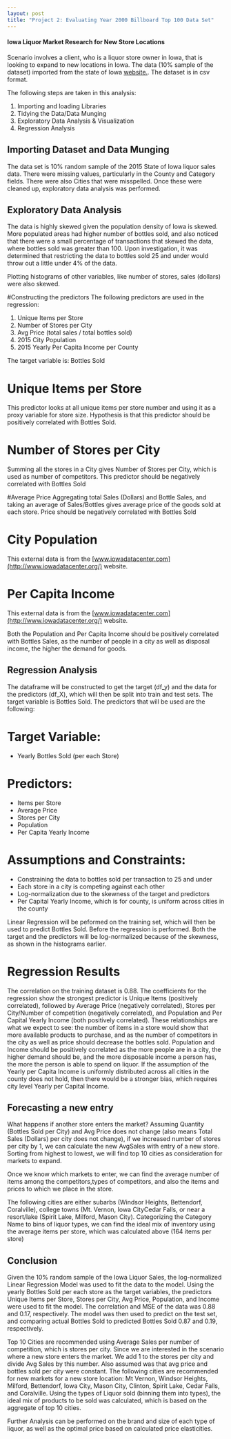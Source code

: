 ```yaml
---
layout: post
title: "Project 2: Evaluating Year 2000 Billboard Top 100 Data Set"
---
```

#### Iowa Liquor Market Research for New Store Locations

Scenario involves a client, who is a liquor store owner in Iowa, that is looking to expand to new locations in Iowa. The data (10% sample of the dataset) imported from the 
state of Iowa [website.](https://drive.google.com/file/d/0Bx2SHQGVqWaseDB4QU9ZSVFDY2M/view?usp=sharing). The dataset is in csv format.

The following steps are taken in this analysis:

1. Importing and loading Libraries
2. Tidying the Data/Data Munging
3. Exploratory Data Analysis & Visualization
4. Regression Analysis


## Importing Dataset and Data Munging
The data set is 10% random sample of the 2015 State of Iowa liquor sales data. There were missing values, particularly in the County and Category fields. There were also Cities that were misspelled. Once these were cleaned up, exploratory data analysis was performed.

## Exploratory Data Analysis
The data is highly skewed given the population density of Iowa is skewed. More populated areas had higher number of bottles sold, and also noticed that there were a small percentage of transactions that skewed the data, where bottles sold was greater than 100. Upon investigation, it was determined that restricting the data to bottles sold 25 and under would throw out a little under 4% of the data.

Plotting histograms of other variables, like number of stores, sales (dollars) were also skewed. 

#Constructing the predictors
The following predictors are used in the regression:

1. Unique Items per Store
2. Number of Stores per City
3. Avg Price (total sales / total bottles sold)
4. 2015 City Population
5. 2015 Yearly Per Capita Income per County

The target variable is: Bottles Sold

# Unique Items per Store
This predictor looks at all unique items per store number and using it as a proxy variable for store size. Hypothesis is that this predictor should be positively correlated with Bottles Sold.

# Number of Stores per City
Summing all the stores in a City gives Number of Stores per City, which is used as number of competitors. This predictor should be negatively correlated with Bottles Sold

#Average Price
Aggregating total Sales (Dollars) and Bottle Sales, and taking an average of Sales/Bottles gives average price of the goods sold at each store. Price should be negatively correlated with Bottles Sold

# City Population

This external data is from the [www.iowadatacenter.com](http://www.iowadatacenter.org/) website.

# Per Capita Income
This external data is from the [www.iowadatacenter.com](http://www.iowadatacenter.org/) website. 

Both the Population and Per Capita Income should be positively correlated with Bottles Sales, as the number of people in a city as well as disposal income, the higher the demand for goods.

## Regression Analysis 

The dataframe will be constructed to get the target (df_y) and the data for the predictors (df_X), which will then be split into train and test sets. The target variable is Bottles Sold. The predictors that will be used are the following:
# Target Variable:
* Yearly Bottles Sold (per each Store)

# Predictors:
* Items per Store
* Average Price
* Stores per City
* Population
* Per Capita Yearly Income

# Assumptions and Constraints:
* Constraining the data to bottles sold per transaction to 25 and under
* Each store in a city is competing against each other
* Log-normalization due to the skewness of the target and predictors
* Per Capital Yearly Income, which is for county, is uniform across cities in the county

Linear Regression will be peformed on the training set, which will then be used to predict Bottles Sold. Before the regression is performed. Both the target and the predictors will be log-normalized because of the skewness, as shown in the histograms earlier.

# Regression Results
The correlation on the training dataset is 0.88. The coefficients for the regression show the strongest predictor is  Unique Items (positively correlated), followed by Average Price (negatively correlated), Stores per City/Number of competition (negatively correlated), and Population and Per Capital Yearly Income (both positively correlated). These relationships are what we expect to see: the number of items in a store would show that more available products to purchase, and as the number of competitors in the city as well as price should decrease the bottles sold. Population and Income should be positively correlated as the more people are in a city, the higher demand should be, and the more disposable income a person has, the more the person is able to spend on liquor. If the assumption of the Yearly per Capita Income is uniformly distributed across all cities in the county does not hold, then there would be a stronger bias, which requires city level Yearly per Capital Income.

## Forecasting a new entry 
What happens if another store enters the market? Assuming Quantity (Bottles Sold per City) and Avg Price does not change (also means Total Sales (Dollars) per city does not change), if we increased number of stores per city by 1, we can calculate the new AvgSales with entry of a new store. Sorting from highest to lowest, we will find top 10 cities as consideration for markets to expand.

Once we know which markets to enter, we can find the average number of items among the competitors,types of competitors, and also the items and prices to which we place in the store.


The following cities are either subarbs (Windsor Heights, Bettendorf, Coralville), college towns (Mt. Vernon, Iowa CityCedar Falls, or near a resort/lake (Spirit Lake, Milford, Mason City). Categorizing the Category Name to bins of liquor types, we can find the ideal mix of inventory using the average items per store, which was calculated above (164 items per store)


## Conclusion

Given the 10% random sample of the Iowa Liquor Sales, the log-normalized Linear Regression Model was used to fit the data to the model. Using the yearly Bottles Sold per each store as the target variables, the predictors Unique Items per Store, Stores per City, Avg Price, Population, and Income were used to fit the model. The correlation and MSE of the data was 0.88 and 0.17, respectively. The model was then used to predict on the test set, and comparing actual Bottles Sold to predicted Bottles Sold 0.87 and 0.19, respectively.

Top 10 Cities are recommended using Average Sales per number of competition, which is stores per city. Since we are interested in the scenario where a new store enters the market. We add 1 to the stores per city and divide Avg Sales by this number. Also assumed was that avg price and bottles sold per city were constant. The following cities are recommended for new markets for a new store location: Mt Vernon, Windsor Heights, Milford, Bettendorf, Iowa City, Mason City, Clinton, Spirit Lake, Cedar Falls, and Coralville. Using the types of Liquor sold (binning them into types), the ideal mix of products to be sold was calculated, which is based on the aggregate of top 10 cities. 

Further Analysis can be performed on the brand and size of each type of liquor, as well as the optimal price based on calculated price elasticities. 